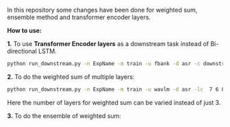 In this repository some changes have been done for weighted sum, ensemble method and transformer encoder layers. <br />

**How to use:**

**1.** To use **Transformer Encoder layers** as a downstream task instead of Bi-directional LSTM.

```bash
python run_downstream.py -n ExpName -m train -u fbank -d asr -c downstream/asr/config_encoder.yaml
```
**2.** To do the weighted sum of multiple layers: 

```bash
python run_downstream.py -n ExpName -m train -u wavlm -d asr -lc  7 6 8
```
Here the number of layers for weighted sum can be varied instead of just 3.

**3.** To do the ensemble of weighted sum:
